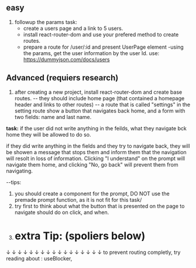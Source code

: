 ## easy
1. followup the params task:
    - create a users page and a link to 5 users.
    - install react-router-dom and use your prefered method to create routes.
    - prepare a route for /user/:id and present UserPage element
    -using the params, get the user information by the user Id. use: 
    https://dummyjson.com/docs/users

## Advanced (requiers research)

1. after creating a new project, install react-router-dom and create base routes. 
-- they should include home page (that contained a homepage header and links to other routes)
-- a route that is called "settings"
in the setting route show a button that navigates back home, and a form with two fields: name and last name.

**task:**
if the user did not write anything in the feilds, what they navigate bck home they will be allowed to do so.

if they did write anything in the fields and they try to navigate back, they will be showen a message that stops them and inform them that the navigation will resolt in loss of information. Clicking "I understand" on the prompt will navigate them home, and clicking "No, go back" will prevent them from navigating.

--tips:
1. you should create a component for the prompt, DO NOT use the premade prompt function, as it is not fit for this task/
2. try first to think about what the button that is presented on the page to navigate should do on click, and when.
3. # extra Tip: (**spoliers below**)
↓
↓
↓
↓
↓
↓
↓
↓
↓
↓
↓
↓
↓
↓
↓
↓
↓
    to prevent routing completly, try reading about : useBlocker, 